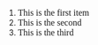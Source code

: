 1.  <span
    style="font-size:12pt;font-family:&quot;Cambria&quot;;font-weight:400">This
    is the first item</span>
2.  <span
    style="font-size:12pt;font-family:&quot;Cambria&quot;;font-weight:400">This
    is the second</span>
3.  <span
    style="font-size:12pt;font-family:&quot;Cambria&quot;;font-weight:400">This
    is the third</span>

